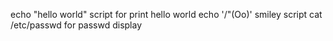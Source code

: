 echo "hello world" script for print hello world
echo '/"(Oo)' smiley script
cat /etc/passwd for passwd display